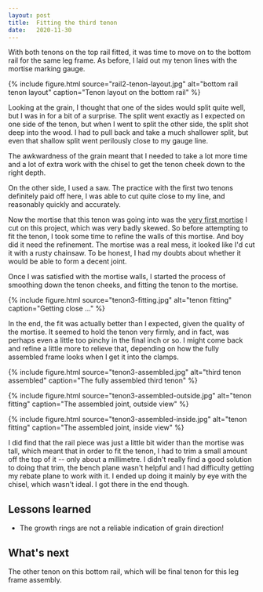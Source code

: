 ```yaml
---
layout: post
title:  Fitting the third tenon
date:   2020-11-30
---
```



With both tenons on the top rail fitted, it was time to move on to the bottom
rail for the same leg frame.  As before, I laid out my tenon lines with the
mortise marking gauge.

{% include figure.html source="rail2-tenon-layout.jpg" alt="bottom rail tenon layout" caption="Tenon layout on the bottom rail" %}

Looking at the grain, I thought that one of the sides would split quite well,
but I was in for a bit of a surprise.  The split went exactly as I expected on
one side of the tenon, but when I went to split the other side, the split shot
deep into the wood.  I had to pull back and take a much shallower split, but
even that shallow split went perilously close to my gauge line.

The awkwardness of the grain meant that I needed to take a lot more time and a
lot of extra work with the chisel to get the tenon cheek down to the right
depth.

On the other side, I used a saw.  The practice with the first two tenons
definitely paid off here, I was able to cut quite close to my line, and
reasonably quickly and accurately.

Now the mortise that this tenon was going into was the [very first
mortise](/2020/10/21/mortise-skew.html) I cut on this project, which was very
badly skewed.  So before attempting to fit the tenon, I took some time to
refine the walls of this mortise. And boy did it need the refinement.  The
mortise was a real mess, it looked like I'd cut it with a rusty chainsaw.  To
be honest, I had my doubts about whether it would be able to form a decent
joint.

Once I was satisfied with the mortise walls, I started the process of smoothing
down the tenon cheeks, and fitting the tenon to the mortise.

{% include figure.html source="tenon3-fitting.jpg" alt="tenon fitting" caption="Getting close ..." %}

In the end, the fit was actually better than I expected, given the quality of
the mortise.  It seemed to hold the tenon very firmly, and in fact, was perhaps
even a little too pinchy in the final inch or so.  I might come back and refine
a little more to relieve that, depending on how the fully assembled frame looks
when I get it into the clamps.

{% include figure.html source="tenon3-assembled.jpg" alt="third tenon assembled" caption="The fully assembled third tenon" %}

{% include figure.html source="tenon3-assembled-outside.jpg" alt="tenon fitting" caption="The assembled joint, outside view" %}

{% include figure.html source="tenon3-assembled-inside.jpg" alt="tenon fitting" caption="The assembled joint, inside view" %}

I did find that the rail piece was just a little bit wider than the mortise was
tall, which meant that in order to fit the tenon, I had to trim a small amount
off the top of it -- only about a millimetre.  I didn't really find a good
solution to doing that trim, the bench plane wasn't helpful and I had
difficulty getting my rebate plane to work with it.  I ended up doing it mainly
by eye with the chisel, which wasn't ideal.  I got there in the end though.

## Lessons learned

- The growth rings are not a reliable indication of grain direction!

## What's next

The other tenon on this bottom rail, which will be final tenon for this leg
frame assembly.
